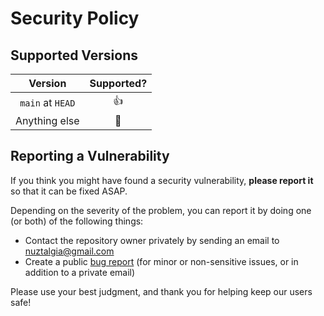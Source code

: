 # Security Policy

## Supported Versions

|     Version      |  Supported?   |
| :--------------: | :-----------: |
| `main` at `HEAD` |  :thumbsup:   |
|  Anything else   | :see_no_evil: |

## Reporting a Vulnerability

If you think you might have found a security vulnerability, **please report it** so that
it can be fixed ASAP.

Depending on the severity of the problem, you can report it by doing one (or both) of
the following things:

- Contact the repository owner privately by sending an email to nuztalgia@gmail.com
- Create a public
  [bug report](https://github.com/nuztalgia/botstrap/issues/new?assignees=&labels=&template=bug-report.md&title=)
  (for minor or non-sensitive issues, or in addition to a private email)

Please use your best judgment, and thank you for helping keep our users safe!
